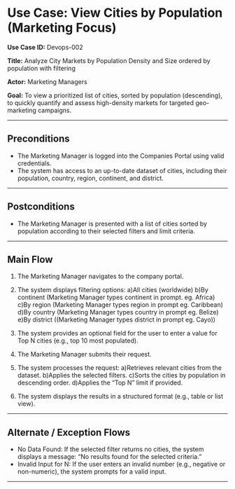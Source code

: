 
# Use Case: View Cities by Population (Marketing Focus)

**Use Case ID:** Devops-002

**Title:** Analyze City Markets by Population Density and Size ordered by population with filtering

**Actor:** Marketing Managers

**Goal:** To view a prioritized list of cities, sorted by population (descending), to quickly quantify and assess high-density markets for targeted geo-marketing campaigns.
________________________________________
## Preconditions
- The Marketing Manager is logged into the Companies Portal using valid credentials.
- The system has access to an up-to-date dataset of cities, including their population, country, region, continent, and district.
________________________________________
## Postconditions
- The Marketing Manager is presented with a list of cities sorted by population according to their selected filters and limit criteria.
________________________________________
## Main Flow
1. The Marketing Manager navigates to the company portal.

2. The system displays filtering options:
a)All cities (worldwide)
b)By continent (Marketing Manager types continent in prompt. eg. Africa)
c)By region (Marketing Manager types region in prompt eg. Caribbean)
d)By country (Marketing Manager types country in prompt eg. Belize)
e)By district ((Marketing Manager types district in prompt eg. Cayo))

3. The system provides an optional field for the user to enter a value for Top N cities (e.g., top 10 most populated).

4. The Marketing Manager submits their request.

5. The system processes the request:
a)Retrieves relevant cities from the dataset.
b)Applies the selected filters.
c)Sorts the cities by population in descending order.
d)Applies the “Top N” limit if provided.

6. The system displays the results in a structured format (e.g., table or list view).
________________________________________
## Alternate / Exception Flows
- No Data Found: If the selected filter returns no cities, the system displays a message: “No results found for the selected criteria.”
- Invalid Input for N: If the user enters an invalid number (e.g., negative or non-numeric), the system prompts for a valid input.
________________________________________




